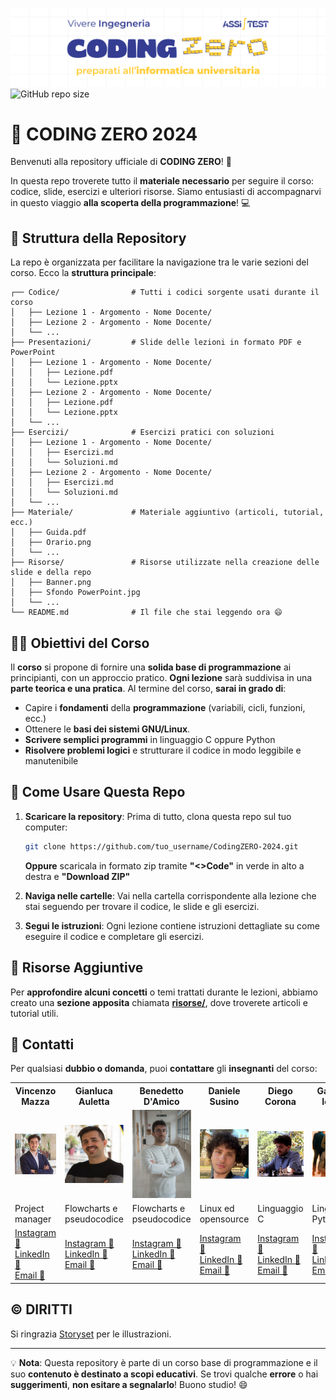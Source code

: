 ![Project's banner](./Risorse/Banner.png)
![GitHub repo size](https://img.shields.io/github/repo-size/xGariko/CodingZERO-2024)

# 🚀 CODING ZERO 2024

Benvenuti alla repository ufficiale di **CODING ZERO**! 🎉

In questa repo troverete tutto il **materiale necessario** per seguire il corso: codice, slide, esercizi e ulteriori risorse. Siamo entusiasti di accompagnarvi in questo viaggio **alla scoperta della programmazione**! 💻

## 📂 Struttura della Repository

La repo è organizzata per facilitare la navigazione tra le varie sezioni del corso. Ecco la **struttura principale**:

```
┌── Codice/                # Tutti i codici sorgente usati durante il corso
│   ├── Lezione 1 - Argomento - Nome Docente/
│   ├── Lezione 2 - Argomento - Nome Docente/
│   └── ...
├── Presentazioni/         # Slide delle lezioni in formato PDF e PowerPoint
│   ├── Lezione 1 - Argomento - Nome Docente/
│   │   ├── Lezione.pdf
│   │   └── Lezione.pptx
│   ├── Lezione 2 - Argomento - Nome Docente/
│   │   ├── Lezione.pdf
│   │   └── Lezione.pptx
│   └── ...
├── Esercizi/              # Esercizi pratici con soluzioni
│   ├── Lezione 1 - Argomento - Nome Docente/
│   │   ├── Esercizi.md
│   │   └── Soluzioni.md
│   ├── Lezione 2 - Argomento - Nome Docente/
│   │   ├── Esercizi.md
│   │   └── Soluzioni.md
│   └── ...
├── Materiale/             # Materiale aggiuntivo (articoli, tutorial, ecc.)
│   ├── Guida.pdf
│   ├── Orario.png
│   └── ...
├── Risorse/               # Risorse utilizzate nella creazione delle slide e della repo
│   ├── Banner.png
│   ├── Sfondo PowerPoint.jpg
│   └── ...
└── README.md              # Il file che stai leggendo ora 😄
```

## 👨‍🏫 Obiettivi del Corso

Il **corso** si propone di fornire una **solida base di programmazione** ai principianti, con un approccio pratico. **Ogni lezione** sarà suddivisa in una **parte teorica e una pratica**. Al termine del corso, **sarai in grado di**:

- Capire i **fondamenti** della **programmazione** (variabili, cicli, funzioni, ecc.)
- Ottenere le **basi dei sistemi GNU/Linux**.
- **Scrivere semplici programmi** in linguaggio C oppure Python
- **Risolvere problemi logici** e strutturare il codice in modo leggibile e manutenibile

## 📝 Come Usare Questa Repo

1. **Scaricare la repository**: Prima di tutto, clona questa repo sul tuo computer:

   ```bash
   git clone https://github.com/tuo_username/CodingZERO-2024.git
   ```

   **Oppure** scaricala in formato zip tramite **"<>Code"** in verde in alto a destra e **"Download ZIP"**

2. **Naviga nelle cartelle**: Vai nella cartella corrispondente alla lezione che stai seguendo per trovare il codice, le slide e gli esercizi.

3. **Segui le istruzioni**: Ogni lezione contiene istruzioni dettagliate su come eseguire il codice e completare gli esercizi.

## 🔗 Risorse Aggiuntive

Per **approfondire alcuni concetti** o temi trattati durante le lezioni, abbiamo creato una **sezione apposita** chiamata **[risorse/](./risorse/)**, dove troverete articoli e tutorial utili.

## 📧 Contatti

Per qualsiasi **dubbio o domanda**, puoi **contattare** gli **insegnanti** del corso:

<table>
  <tr>
      <th>Vincenzo Mazza</th>
      <th>Gianluca Auletta</th>
      <th>Benedetto D'Amico</th>
      <th>Daniele Susino</th>
      <th>Diego Corona</th>
      <th>Gabriele Iovino</th>
  </tr>
  <tr>
      <td><img src="./Risorse/Foto/Vincenzo Luigi Mazza.jpg" alt="Vincenzo Luigi Mazza" width="150"></td>
      <td><img src="./Risorse/Foto/Gianluca Auletta.jpg" alt="Gianluca Auletta" width="150"></td>
      <td><img src="./Risorse/Foto/Benedetto D'Amico.jpg" alt="Benedetto D'Amico" width="150"></td>
      <td><img src="./Risorse/Foto/Daniele Orazio Susino.jpg" alt="Daniele Orazio Susino" width="150"></td>
      <td><img src="./Risorse/Foto/Diego Corona.jpg" alt="Diego Corona" width="150"></td>
      <td><img src="./Risorse/Foto/Gabriele Iovino.jpg" alt="Gabriele Iovino" width="150"></td>
  </tr>
  <tr>
      <td>Project manager</td>
      <td>Flowcharts e pseudocodice</td>
      <td>Flowcharts e pseudocodice</td>
      <td>Linux ed opensource</td>
      <td>Linguaggio C</td>
      <td>Linguaggio Python</td>
  </tr>
  <tr>
      <td>
         <a href="https://www.instagram.com/vin.mazza/">Instagram 📸</a><br>
         <a href="https://www.linkedin.com/in/vincenzo-luigi-mazza-a39024329">LinkedIn 👔</a><br>
         <a href="mailto:mzz.vincenzo@gmail.com">Email 📨</a>
      </td>
      <td>
         <a href="https://www.instagram.com/aulettagianluca/">Instagram 📸</a><br>
         <a href="https://it.linkedin.com/in/gianluca-auletta">LinkedIn 👔</a><br>
         <a href="mailto:Auletta2303@gmail.com">Email 📨</a>
      </td>
      <td>
         <a href="https://www.instagram.com/benedetto_damico37/">Instagram 📸</a><br>
         <a href="https://www.linkedin.com/in/benedetto-d-amico-1b9451240">LinkedIn 👔</a><br>
         <a href="mailto:bennyda82@gmail.com">Email 📨</a>
      </td>
      <td>
         <a href="https://www.instagram.com/daniele.susino/">Instagram 📸</a><br>
         <a href="https://www.linkedin.com/in/susinodaniele/">LinkedIn 👔</a><br>
         <a href="mailto:susino.daniele@outlook.com">Email 📨</a>
      </td>
      <td>
         <a href="https://www.instagram.com/diego_co3/">Instagram 📸</a><br>
         <a href="https://www.linkedin.com/in/diegocorona03">LinkedIn 👔</a><br>
         <a href="mailto:corona.diego@outlook.com">Email 📨</a>
       </td>
      <td>
         <a href="https://www.instagram.com/gabriele.iovino_/">Instagram 📸</a><br>
         <a href="https://www.linkedin.com/in/gabriele-iovino-517090243">LinkedIn 👔</a><br>
         <a href="mailto:gabrieleiovino839@gmail.com">Email 📨</a>
      </td>
  </tr>
</table>

## ©️ DIRITTI

Si ringrazia [Storyset](https://storyset.com) per le illustrazioni.

---

💡 **Nota**: Questa repository è parte di un corso base di programmazione e il suo **contenuto è destinato a scopi educativi**. Se trovi qualche **errore** o hai **suggerimenti**, **non esitare a segnalarlo**! Buono studio! 😄
